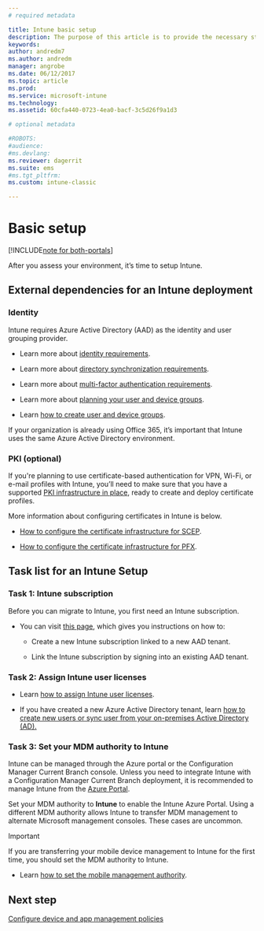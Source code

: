 ```yaml
---
# required metadata

title: Intune basic setup 
description: The purpose of this article is to provide the necessary steps to set up Microsoft Intune.
keywords:
author: andredm7
ms.author: andredm
manager: angrobe
ms.date: 06/12/2017
ms.topic: article
ms.prod:
ms.service: microsoft-intune
ms.technology:
ms.assetid: 60cfa440-0723-4ea0-bacf-3c5d26f9a1d3

# optional metadata

#ROBOTS:
#audience:
#ms.devlang:
ms.reviewer: dagerrit
ms.suite: ems
#ms.tgt_pltfrm:
ms.custom: intune-classic

---
```


# Basic setup

[!INCLUDE[note for both-portals](./includes/note-for-both-portals.md)]

After you assess your environment, it’s time to setup Intune.

## External dependencies for an Intune deployment

### Identity

Intune requires Azure Active Directory (AAD) as the identity and user grouping provider.

-   Learn more about [identity requirements](https://docs.microsoft.com/active-directory/active-directory-hybrid-identity-design-considerations-overview#design-considerations-overview).

-   Learn more about [directory synchronization requirements](https://docs.microsoft.com/active-directory/active-directory-hybrid-identity-design-considerations-directory-sync-requirements).

-   Learn more about [multi-factor authentication requirements](https://docs.microsoft.com/active-directory/active-directory-hybrid-identity-design-considerations-multifactor-auth-requirements).

-   Learn more about [planning your user and device groups](/intune/users-permissions-add).

-   Learn [how to create user and device groups](/intune/groups-get-started).

If your organization is already using Office 365, it’s important that Intune uses the same Azure Active Directory environment.

### PKI (optional)

If you're planning to use certificate-based authentication for VPN, Wi-Fi, or e-mail profiles with Intune, you’ll need to make sure that you have a supported [PKI infrastructure in place](/intune/certificates-configure), ready to create and deploy certificate profiles.

More information about configuring certificates in Intune is below.

-   [How to configure the certificate infrastructure for SCEP](/intune/certificates-scep-configure).

-   [How to configure the certificate infrastructure for PFX](/intune/certficates-pfx-configure).


## Task list for an Intune Setup

### Task 1: Intune subscription

Before you can migrate to Intune, you first need an Intune subscription.

-   You can visit [this page](https://portal.office.com/Signup/Signup.aspx?OfferId=40BE278A-DFD1-470a-9EF7-9F2596EA7FF9&dl=INTUNE_A&ali=1#0), which gives you instructions on how to:

    -   Create a new Intune subscription linked to a new AAD tenant.

    -   Link the Intune subscription by signing into an existing AAD tenant.

### Task 2: Assign Intune user licenses

-   Learn [how to assign Intune user licenses](licenses-assign.md).

-   If you have created a new Azure Active Directory tenant, learn [how to create new users or sync user from your on-premises Active Directory (AD).](https://docs.microsoft.com/azure/active-directory/connect/active-directory-aadconnect)

### Task 3: Set your MDM authority to Intune

Intune can be managed through the Azure portal or the Configuration Manager Current Branch console. Unless you need to integrate Intune with a Configuration Manager Current Branch deployment, it is recommended to manage Intune from the [Azure Portal](https://portal.azure.com).

Set your MDM authority to **Intune** to enable the Intune Azure Portal. Using a different MDM authority allows Intune to transfer MDM management to alternate Microsoft management consoles. These cases are uncommon.

> [!IMPORTANT]
> If you are transferring your mobile device management to Intune for the first time, you should set the MDM authority to Intune.

-   Learn [how to set the mobile management authority](/intune/mdm-authority-set).

## Next step

[Configure device and app management policies](migration-guide-configure-policies.md)
